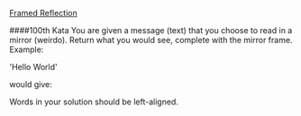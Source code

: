 [Framed Reflection](https://www.codewars.com/kata/framed-reflection)

####100th Kata
You are given a message (text) that you choose to read in a mirror (weirdo). Return what you would see, complete with the mirror frame. Example:

'Hello World'

would give:

Words in your solution should be left-aligned.